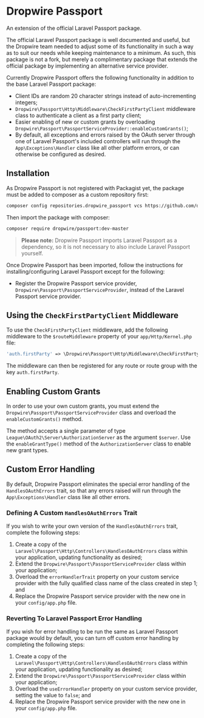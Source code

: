 # Dropwire Passport

An extension of the official Laravel Passport package.

The official Laravel Passport package is well documented and useful, but the Dropwire team needed to adjust some of its functionality in such a way as to suit our needs while keeping maintenance to a minimum. As such, this package is not a fork, but merely a complimentary package that extends the official package by implementing an alternative service provider.

Currently Dropwire Passport offers the following functionality in addition to the base Laravel Passport package:

* Client IDs are random 20 character strings instead of auto-incrementing integers;
* `Dropwire\Passport\Http\Middleware\CheckFirstPartyClient` middleware class to authenticate a client as a first party client;
* Easier enabling of new or custom grants by overloading `Dropwire\Passport\PassportServiceProvider::enableCustomGrants()`;
* By default, all exceptions and errors raised by the OAuth server through one of Laravel Passport's included controllers will run through the `App\Exceptions\Handler` class like all other platform errors, or can otherwise be configured as desired.

## Installation

As Dropwire Passport is not registered with Packagist yet, the package must be added to composer as a custom repository first:

```sh
composer config repositories.dropwire_passport vcs https://github.com/dropwire/passport.git
```

Then import the package with composer:

```sh
composer require dropwire/passport:dev-master
```

> **Please note:** Dropwire Passport imports Laravel Passport as a dependency, so it is not necessary to also include Laravel Passport yourself.

Once Dropwire Passport has been imported, follow the instructions for installing/configuring Laravel Passport except for the following:

* Register the Dropwire Passport service provider, `Dropwire\Passport\PassportServiceProvider`, instead of the Laravel Passport service provider.

## Using the `CheckFirstPartyClient` Middleware

To use the `CheckFirstPartyClient` middleware, add the following middleware to the `$routeMiddleware` property of your `app/Http/Kernel.php` file:

```php
'auth.firstParty' => \Dropwire\Passport\Http\Middleware\CheckFirstPartyClient::class,
```

The middleware can then be registered for any route or route group with the key `auth.firstParty`.

## Enabling Custom Grants

In order to use your own custom grants, you must extend the `Dropwire\Passport\PassportServiceProvider` class and overload the `enableCustomGrants()` method.

The method accepts a single parameter of type `League\OAuth2\Server\AuthorizationServer` as the argument `$server`. Use the `enableGrantType()` method of the `AuthorizationServer` class to enable new grant types.

## Custom Error Handling

By default, Dropwire Passport eliminates the special error handling of the `HandlesOAuthErrors` trait, so that any errors raised will run through the `App\Exceptions\Handler` class like all other errors.

### Defining A Custom `HandlesOAuthErrors` Trait

If you wish to write your own version of the `HandlesOAuthErrors` trait, complete the following steps:

1. Create a copy of the `Laravel\Passport\Http\Controllers\HandlesOAuthErrors` class within your application, updating functionality as desired;
2. Extend the `Dropwire\Passport\PassportServiceProvider` class within your application;
3. Overload the `errorHandlerTrait` property on your custom service provider with the fully qualified class name of the class created in step 1; and
4. Replace the Dropwire Passport service provider with the new one in your `config/app.php` file.

### Reverting To Laravel Passport Error Handling

If you wish for error handling to be run the same as Laravel Passport package would by default, you can turn off custom error handling by completing the following steps:

1. Create a copy of the `Laravel\Passport\Http\Controllers\HandlesOAuthErrors` class within your application, updating functionality as desired;
2. Extend the `Dropwire\Passport\PassportServiceProvider` class within your application;
3. Overload the `useErrorHandler` property on your custom service provider, setting the value to `false`; and
4. Replace the Dropwire Passport service provider with the new one in your `config/app.php` file.
